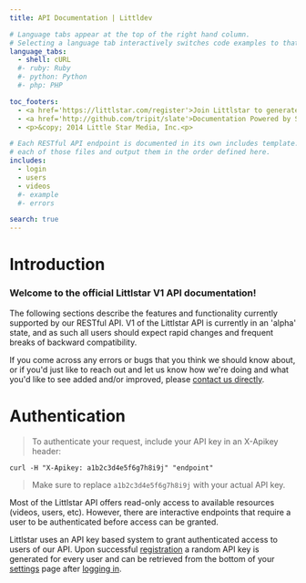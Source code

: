 ```yaml
---
title: API Documentation | Littldev

# Language tabs appear at the top of the right hand column.
# Selecting a language tab interactively switches code examples to that language
language_tabs:
  - shell: cURL
  #- ruby: Ruby
  #- python: Python
  #- php: PHP

toc_footers:
  - <a href='https://littlstar.com/register'>Join Littlstar to generate an API Key</a>
  - <a href='http://github.com/tripit/slate'>Documentation Powered by Slate</a>
  - <p>&copy; 2014 Little Star Media, Inc.<p>

# Each RESTful API endpoint is documented in its own includes template. The site layout will iterate over
# each of those files and output them in the order defined here.
includes:
  - login
  - users
  - videos
  #- example
  #- errors

search: true
---
```


# Introduction

### Welcome to the official Littlstar V1 API documentation!

The following sections describe the features and functionality currently supported by our RESTful API. V1 of the Littlstar API is currently in an 'alpha' state, and as such all users should expect rapid changes and frequent breaks of backward compatibility.

If you come across any errors or bugs that you think we should know about, or if you'd just like to reach out and let us know how we're doing and what you'd like to see added and/or improved, please <a href="mailto:support@littlstar.com?subject=API%20Feedback">contact us directly</a>.

# Authentication

> To authenticate your request, include your API key in an X-Apikey header:

```shell
curl -H "X-Apikey: a1b2c3d4e5f6g7h8i9j" "endpoint"
```

> Make sure to replace `a1b2c3d4e5f6g7h8i9j` with your actual API key.

Most of the Littlstar API offers read-only access to available resources (videos, users, etc). However, there are interactive endpoints that require a user to be authenticated before access can be granted.

Littlstar uses an API key based system to grant authenticated access to users of our API. Upon successful [registration](https://littlstar.com/register) a random API key is generated for every user and can be retrieved from the bottom of your [settings](https://littlstar.com/settings) page after [logging in](https://littlstar.com/login).

<!-- All individual RESTful endpoint documentation output below this point are defined in the source/includes/_* directory. -->
